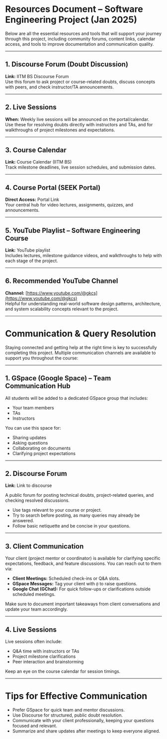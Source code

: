 # Resources Document – Software Engineering Project (Jan 2025)

Below are all the essential resources and tools that will support your journey through this project, including community forums, content links, calendar access, and tools to improve documentation and communication quality.

---

## 1. Discourse Forum (Doubt Discussion)
**Link:** IITM BS Discourse Forum  
Use this forum to ask project or course-related doubts, discuss concepts with peers, and check instructor/TA announcements.

---

## 2. Live Sessions
**When:** Weekly live sessions will be announced on the portal/calendar.  
Use these for resolving doubts directly with instructors and TAs, and for walkthroughs of project milestones and expectations.

---

## 3. Course Calendar
**Link:** Course Calendar (IITM BS)  
Track milestone deadlines, live session schedules, and submission dates.

---

## 4. Course Portal (SEEK Portal)
**Direct Access:** Portal Link  
Your central hub for video lectures, assignments, quizzes, and announcements.

---

## 5. YouTube Playlist – Software Engineering Course
**Link:** YouTube playlist  
Includes lectures, milestone guidance videos, and walkthroughs to help with each stage of the project.

---

## 6. Recommended YouTube Channel
**Channel:** [https://www.youtube.com/@gkcs](https://www.youtube.com/@gkcs)  
Helpful for understanding real-world software design patterns, architecture, and system scalability concepts relevant to the project.

---

# Communication & Query Resolution

Staying connected and getting help at the right time is key to successfully completing this project. Multiple communication channels are available to support you throughout the course:

---

## 1. GSpace (Google Space) – Team Communication Hub

All students will be added to a dedicated GSpace group that includes:

- Your team members  
- TAs  
- Instructors  

You can use this space for:

- Sharing updates  
- Asking questions  
- Collaborating on documents  
- Clarifying project expectations  

---

## 2. Discourse Forum
**Link:** Link to discourse  

A public forum for posting technical doubts, project-related queries, and checking resolved discussions.

- Use tags relevant to your course or project.  
- Try to search before posting, as many queries may already be answered.  
- Follow basic netiquette and be concise in your questions.

---

## 3. Client Communication

Your client (project mentor or coordinator) is available for clarifying specific expectations, feedback, and feature discussions. You can reach out to them via:

- **Client Meetings:** Scheduled check-ins or Q&A slots.  
- **GSpace Messages:** Tag your client with `@` to raise questions.  
- **Google Chat (GChat):** For quick follow-ups or clarifications outside scheduled meetings.  

Make sure to document important takeaways from client conversations and update your team accordingly.

---

## 4. Live Sessions

Live sessions often include:

- Q&A time with instructors or TAs  
- Project milestone clarifications  
- Peer interaction and brainstorming  

Keep an eye on the course calendar for session timings.

---

# Tips for Effective Communication

- Prefer GSpace for quick team and mentor discussions.  
- Use Discourse for structured, public doubt resolution.  
- Communicate with your client professionally, keeping your questions focused and relevant.  
- Summarize and share updates after meetings to keep everyone aligned.
